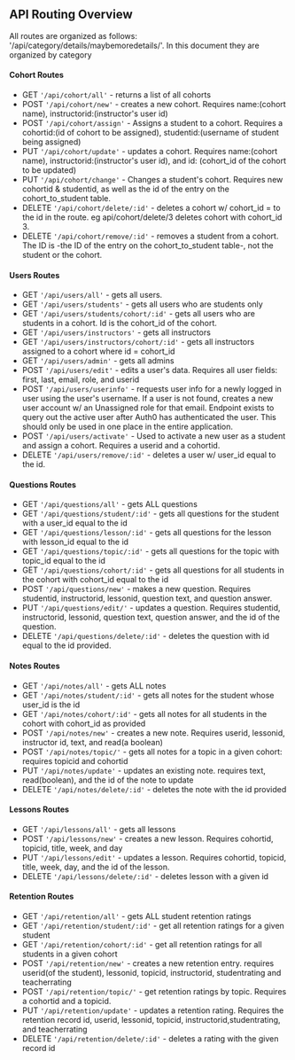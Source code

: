 ## API Routing Overview

All routes are organized as follows: '/api/category/details/maybemoredetails/'.   In this document they are organized by category

#### Cohort Routes

* GET `'/api/cohort/all'` - returns a list of all cohorts
* POST `'/api/cohort/new'` - creates a new cohort.  Requires name:(cohort name), instructorid:(instructor's user id)
* POST `'/api/cohort/assign'` - Assigns a student to a cohort.  Requires a cohortid:(id of cohort to be assigned), studentid:(username of student being assigned)
* PUT `'/api/cohort/update'` - updates a cohort.  Requires name:(cohort name), instructorid:(instructor's user id), and id: (cohort_id of the cohort to be updated)
* PUT `'/api/cohort/change'` - Changes a student's cohort.  Requires new cohortid & studentid, as well as the id of the entry on the cohort_to_student table.  
* DELETE `'/api/cohort/delete/:id'` - deletes a cohort w/ cohort_id = to the id in the route. eg api/cohort/delete/3 deletes cohort with cohort_id 3.
* DELETE `'/api/cohort/remove/:id'` - removes a student from a cohort.  The ID is -the ID of the entry on the cohort_to_student table-, not the student or the cohort.

#### Users Routes

* GET `'/api/users/all'` - gets all users.
* GET `'/api/users/students'` - gets all users who are students only
* GET `'/api/users/students/cohort/:id'` - gets all users who are students in a cohort.  Id is the cohort_id of the cohort.
* GET `'/api/users/instructors'` - gets all instructors
* GET `'/api/users/instructors/cohort/:id'` - gets all instructors assigned to a cohort where id = cohort_id
* GET `'/api/users/admin'` - gets all admins
* POST `'/api/users/edit'` - edits a user's data.  Requires all user fields: first, last, email, role, and userid
* POST `'/api/users/userinfo'` - requests user info for a newly logged in user using the user's username.  If a user is not found, creates a new user account w/ an Unassigned role for that email.  Endpoint exists to query out the active user after Auth0 has authenticated the user.   This should only be used in one place in the entire application.
* POST `'/api/users/activate'` - Used to activate a new user as a student and assign a cohort.  Requires a userid and a cohortid.   
* DELETE `'/api/users/remove/:id'` - deletes a user w/ user_id equal to the id.

#### Questions Routes

* GET `'/api/questions/all'` - gets ALL questions
* GET `'/api/questions/student/:id'` - gets all questions for the student with a user_id equal to the id
* GET `'/api/questions/lesson/:id'` - gets all questions for the lesson with lesson_id equal to the id
* GET `'/api/questions/topic/:id'` - gets all questions for the topic with topic_id equal to the id
* GET `'/api/questions/cohort/:id'` - gets all questions for all students in the cohort with cohort_id equal to the id
* POST `'/api/questions/new'` - makes a new question.  Requires studentid, instructorid, lessonid, question text, and question answer.
* PUT `'/api/questions/edit/'` - updates a question.  Requires studentid, instructorid, lessonid, question text, question answer, and the id of the question.
* DELETE `'/api/questions/delete/:id'` - deletes the question with id equal to the id provided.

#### Notes Routes

* GET `'/api/notes/all'` - gets ALL notes
* GET `'/api/notes/student/:id'` - gets all notes for the student whose user_id is the id
* GET `'/api/notes/cohort/:id'` - gets all notes for all students in the cohort with cohort_id as provided
* POST `'/api/notes/new'` - creates a new note.  Requires userid, lessonid, instructor id, text, and read(a boolean)
* POST `'/api/notes/topic/'` - gets all notes for a topic in a given cohort: requires topicid and cohortid
* PUT `'/api/notes/update'` - updates an existing note.  requires text, read(boolean), and the id of the note to update
* DELETE `'/api/notes/delete/:id'` - deletes the note with the id provided

#### Lessons Routes

* GET `'/api/lessons/all'` - gets all lessons
* POST `'/api/lessons/new'` - creates a new lesson.   Requires cohortid, topicid, title, week, and day
* PUT `'/api/lessons/edit'` - updates a lesson.  Requires cohortid, topicid, title, week, day, and the id of the lesson.
* DELETE `'/api/lessons/delete/:id'` - deletes lesson with a given id

#### Retention Routes

* GET `'/api/retention/all'` - gets ALL student retention ratings
* GET `'/api/retention/student/:id'` - get all retention ratings for a given student
* GET `'/api/retention/cohort/:id'` - get all retention ratings for all students in a given cohort
* POST `'/api/retention/new'` - creates a new retention entry.  requires userid(of the student), lessonid, topicid, instructorid, studentrating and teacherrating
* POST `'/api/retention/topic/'` - get retention ratings by topic.   Requires a cohortid and a topicid.
* PUT `'/api/retention/update'` - updates a retention rating.  Requires the retention record id, userid, lessonid, topicid, instructorid,studentrating, and teacherrating
* DELETE `'/api/retention/delete/:id'` - deletes a rating with the given record id